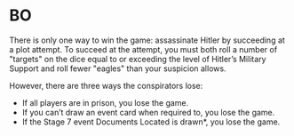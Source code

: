 # BO

There is only one way to win the game: assassinate Hitler by
succeeding at a plot attempt. To succeed at the attempt,
you must both roll a number of "targets" on the dice equal to or
exceeding the level of Hitler’s Military Support and roll
fewer "eagles" than your suspicion allows.

However, there are three ways the conspirators lose:
- If all players are in prison, you lose the game.
- If you can’t draw an event card when required to, you lose the game.
- If the Stage 7 event Documents Located is drawn*, you lose the game.